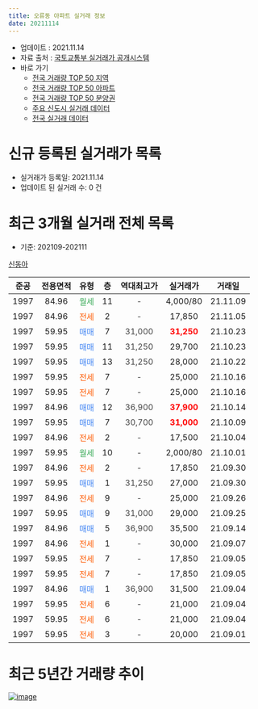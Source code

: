 ```yaml
---
title: 오류동 아파트 실거래 정보
date: 20211114
---
```


* 업데이트 : 2021.11.14
* 자료 출처 : [국토교통부 실거래가 공개시스템](http://rt.molit.go.kr)
* 바로 가기
    * [전국 거래량 TOP 50 지역](https://apt-info.github.io/apt-trade-info/tr)
    * [전국 거래량 TOP 50 아파트](https://apt-info.github.io/apt-trade-info/ta)
    * [전국 거래량 TOP 50 분양권](https://apt-info.github.io/apt-trade-info/tb)
    * [주요 신도시 실거래 데이터](https://apt-info.github.io/apt-trade-info/newtown)
    * [전국 실거래 데이터](https://apt-info.github.io/apt-trade-info/all)



<script async src="https://pagead2.googlesyndication.com/pagead/js/adsbygoogle.js"></script>
<!-- 기본광고 -->
<ins class="adsbygoogle"
     style="display:block"
     data-ad-client="ca-pub-1142216861245946"
     data-ad-slot="4805727019"
     data-ad-format="auto"
     data-full-width-responsive="true"></ins>
<script>
     (adsbygoogle = window.adsbygoogle || []).push({});
</script>


# 신규 등록된 실거래가 목록

* 실거래가 등록일: 2021.11.14
* 업데이트 된 실거래 수: 0 건




<script async src="https://pagead2.googlesyndication.com/pagead/js/adsbygoogle.js"></script>
<!-- 기본광고 -->
<ins class="adsbygoogle"
     style="display:block"
     data-ad-client="ca-pub-1142216861245946"
     data-ad-slot="4805727019"
     data-ad-format="auto"
     data-full-width-responsive="true"></ins>
<script>
     (adsbygoogle = window.adsbygoogle || []).push({});
</script>


# 최근 3개월 실거래 전체 목록
* 기준: 202109-202111


[신동아](https://search.naver.com/search.naver?query=%EC%8B%A0%EB%8F%99%EC%95%84)

|준공|전용면적|유형|층|역대최고가|실거래가|거래일|
|:---:|:---:|:---:|:---:|:---:|:---:|:---:|
|1997|84.96|<span style="color:#34A853">월세</span>|11|<span style="color:#444444">-</span>|4,000/80|21.11.09|
|1997|84.96|<span style="color:#FF5A00">전세</span>|2|<span style="color:#444444">-</span>|17,850|21.11.05|
|1997|59.95|<span style="color:#4285F3">매매</span>|7|<span style="color:#444444">31,000</span>|<b><span style="color:#FF0000">31,250</span></b>|21.10.23|
|1997|59.95|<span style="color:#4285F3">매매</span>|11|<span style="color:#444444">31,250</span>|29,700|21.10.23|
|1997|59.95|<span style="color:#4285F3">매매</span>|13|<span style="color:#444444">31,250</span>|28,000|21.10.22|
|1997|59.95|<span style="color:#FF5A00">전세</span>|7|<span style="color:#444444">-</span>|25,000|21.10.16|
|1997|59.95|<span style="color:#FF5A00">전세</span>|7|<span style="color:#444444">-</span>|25,000|21.10.16|
|1997|84.96|<span style="color:#4285F3">매매</span>|12|<span style="color:#444444">36,900</span>|<b><span style="color:#FF0000">37,900</span></b>|21.10.14|
|1997|59.95|<span style="color:#4285F3">매매</span>|7|<span style="color:#444444">30,700</span>|<b><span style="color:#FF0000">31,000</span></b>|21.10.09|
|1997|84.96|<span style="color:#FF5A00">전세</span>|2|<span style="color:#444444">-</span>|17,500|21.10.04|
|1997|59.95|<span style="color:#34A853">월세</span>|10|<span style="color:#444444">-</span>|2,000/80|21.10.01|
|1997|84.96|<span style="color:#FF5A00">전세</span>|2|<span style="color:#444444">-</span>|17,850|21.09.30|
|1997|59.95|<span style="color:#4285F3">매매</span>|1|<span style="color:#444444">31,250</span>|27,000|21.09.30|
|1997|84.96|<span style="color:#FF5A00">전세</span>|9|<span style="color:#444444">-</span>|25,000|21.09.26|
|1997|59.95|<span style="color:#4285F3">매매</span>|9|<span style="color:#444444">31,000</span>|29,000|21.09.25|
|1997|84.96|<span style="color:#4285F3">매매</span>|5|<span style="color:#444444">36,900</span>|35,500|21.09.14|
|1997|84.96|<span style="color:#FF5A00">전세</span>|1|<span style="color:#444444">-</span>|30,000|21.09.07|
|1997|59.95|<span style="color:#FF5A00">전세</span>|7|<span style="color:#444444">-</span>|17,850|21.09.05|
|1997|59.95|<span style="color:#FF5A00">전세</span>|7|<span style="color:#444444">-</span>|17,850|21.09.05|
|1997|84.96|<span style="color:#4285F3">매매</span>|1|<span style="color:#444444">36,900</span>|31,500|21.09.04|
|1997|59.95|<span style="color:#FF5A00">전세</span>|6|<span style="color:#444444">-</span>|21,000|21.09.04|
|1997|59.95|<span style="color:#FF5A00">전세</span>|6|<span style="color:#444444">-</span>|21,000|21.09.04|
|1997|59.95|<span style="color:#FF5A00">전세</span>|3|<span style="color:#444444">-</span>|20,000|21.09.01|



<script async src="https://pagead2.googlesyndication.com/pagead/js/adsbygoogle.js"></script>
<!-- 기본광고 -->
<ins class="adsbygoogle"
     style="display:block"
     data-ad-client="ca-pub-1142216861245946"
     data-ad-slot="4805727019"
     data-ad-format="auto"
     data-full-width-responsive="true"></ins>
<script>
     (adsbygoogle = window.adsbygoogle || []).push({});
</script>


# 최근 5년간 거래량 추이


<div style="width:100%;">
    <canvas id="deal_progress" height="200"></canvas>
</div>

<script>
new Chart(document.getElementById("deal_progress"), {
    type: 'line',
    data: {
        labels: ['16.01','16.02','16.03','16.04','16.05','16.06','16.07','16.08','16.09','16.10','16.11','16.12','17.01','17.02','17.03','17.04','17.05','17.06','17.07','17.08','17.09','17.10','17.11','17.12','18.01','18.02','18.03','18.04','18.05','18.06','18.07','18.08','18.09','18.10','18.11','18.12','19.01','19.02','19.03','19.04','19.05','19.06','19.07','19.08','19.09','19.10','19.11','19.12','20.01','20.02','20.03','20.04','20.05','20.06','20.07','20.08','20.09','20.10','20.11','20.12','21.01','21.02','21.03','21.04','21.05','21.06','21.07','21.08','21.09','21.10','21.11'],
        datasets: [{
            label: '매매/분양권',
            data: [5,7,6,4,7,8,9,4,17,12,4,6,2,6,4,5,12,6,6,7,7,7,5,2,7,2,4,4,3,4,4,6,3,4,2,3,7,5,4,7,3,2,4,3,2,2,9,5,7,7,10,6,6,10,14,10,11,9,18,17,4,9,17,10,7,6,14,9,4,5,0],
            borderColor: "rgba(66, 133, 243, 1)",
            backgroundColor: "rgba(66, 133, 243, 0.05)",
            borderWidth: 1,
            pointRadius: 0,
            fill: false,
            lineTension: 0
        },{
            label: '전/월세',
            data: [2,9,8,7,5,5,8,4,5,6,4,6,2,4,8,3,2,6,2,3,4,4,2,2,7,8,6,3,3,6,3,3,5,3,3,2,4,2,9,6,4,7,6,2,4,5,6,4,6,3,5,10,1,7,4,6,3,3,6,3,5,3,1,6,6,13,6,11,8,4,2],
            borderColor: "rgba(255, 90, 0, 1)",
            backgroundColor: "rgba(255, 90, 0, 0.05)",
            borderWidth: 1,
            pointRadius: 0,
            fill: false,
            lineTension: 0
        },{
            label: '합계',
            data: [7,16,14,11,12,13,17,8,22,18,8,12,4,10,12,8,14,12,8,10,11,11,7,4,14,10,10,7,6,10,7,9,8,7,5,5,11,7,13,13,7,9,10,5,6,7,15,9,13,10,15,16,7,17,18,16,14,12,24,20,9,12,18,16,13,19,20,20,12,9,2],
            borderColor: "rgba(0, 0, 0, 1)",
            backgroundColor: "rgba(0, 0, 0, 0.03)",
            borderWidth: 0.1,
            pointRadius: 0,
            fill: true,
            lineTension: 0
        }
        ]
    },
    options: {
        responsive: true,
        title: {
            display: false
        },
        tooltips: {
            mode: 'index',
            intersect: false
        },
        hover: {
            mode: 'nearest',
            intersect: true
        },
        scales: {
            xAxes: [{
                display: true,
                scaleLabel: {
                    display: true,
                    labelString: '년/월'
                }
            }],
            yAxes: [{
                display: true,
                ticks: {
                    suggestedMin: 0,
                },
                scaleLabel: {
                    display: true,
                    labelString: '실거래 수'
                }
            }]
        }
    }
});

</script>


[![image](https://apt-info.github.io/images/2020-01-03-apt-trade-info/1024x500.png)](https://play.google.com/store/apps/details?id=com.aptinfo.apttradeinfo)

